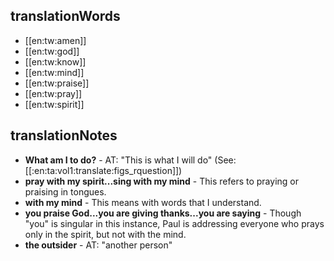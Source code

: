 ## translationWords

* [[en:tw:amen]]
* [[en:tw:god]]
* [[en:tw:know]]
* [[en:tw:mind]]
* [[en:tw:praise]]
* [[en:tw:pray]]
* [[en:tw:spirit]]

## translationNotes

* **What am I to do?** - AT: "This is what I will do" (See: [[:en:ta:vol1:translate:figs_rquestion]])
* **pray with my spirit...sing with my mind** - This refers to praying or praising in tongues.
* **with my mind** - This means with words that I understand.
* **you praise God...you are giving thanks...you are saying** - Though "you" is singular in this instance, Paul is addressing everyone who prays only in the spirit, but not with the mind.
* **the outsider** - AT: "another person"
